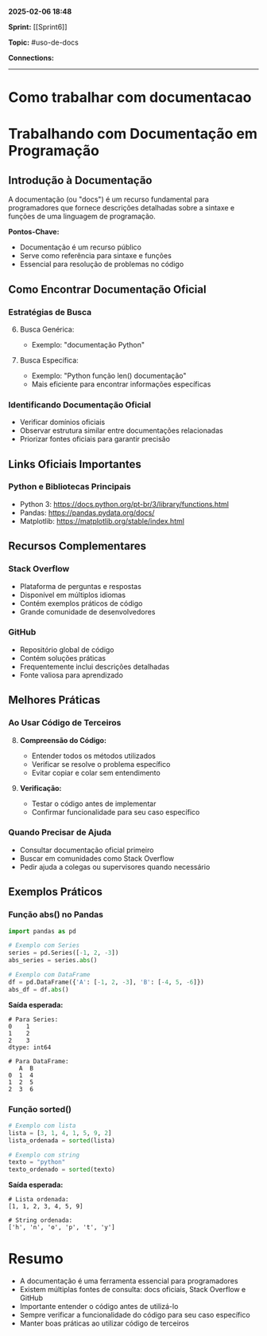
**2025-02-06 18:48**

**Sprint:** [[Sprint6]]

**Topic:** #uso-de-docs

**Connections:** 

---
# **Como trabalhar com documentacao**

# Trabalhando com Documentação em Programação

## Introdução à Documentação

A documentação (ou "docs") é um recurso fundamental para programadores que fornece descrições detalhadas sobre a sintaxe e funções de uma linguagem de programação.

**Pontos-Chave:**
- Documentação é um recurso público
- Serve como referência para sintaxe e funções
- Essencial para resolução de problemas no código

## Como Encontrar Documentação Oficial

### Estratégias de Busca
6. Busca Genérica:
   - Exemplo: "documentação Python"

7. Busca Específica:
   - Exemplo: "Python função len() documentação"
   - Mais eficiente para encontrar informações específicas

### Identificando Documentação Oficial
- Verificar domínios oficiais
- Observar estrutura similar entre documentações relacionadas
- Priorizar fontes oficiais para garantir precisão

## Links Oficiais Importantes

### Python e Bibliotecas Principais
- Python 3: https://docs.python.org/pt-br/3/library/functions.html
- Pandas: https://pandas.pydata.org/docs/
- Matplotlib: https://matplotlib.org/stable/index.html

## Recursos Complementares

### Stack Overflow
- Plataforma de perguntas e respostas
- Disponível em múltiplos idiomas
- Contém exemplos práticos de código
- Grande comunidade de desenvolvedores

### GitHub
- Repositório global de código
- Contém soluções práticas
- Frequentemente inclui descrições detalhadas
- Fonte valiosa para aprendizado

## Melhores Práticas

### Ao Usar Código de Terceiros
8. **Compreensão do Código:**
   - Entender todos os métodos utilizados
   - Verificar se resolve o problema específico
   - Evitar copiar e colar sem entendimento

9. **Verificação:**
   - Testar o código antes de implementar
   - Confirmar funcionalidade para seu caso específico

### Quando Precisar de Ajuda
- Consultar documentação oficial primeiro
- Buscar em comunidades como Stack Overflow
- Pedir ajuda a colegas ou supervisores quando necessário

## Exemplos Práticos

### Função abs() no Pandas
```python
import pandas as pd

# Exemplo com Series
series = pd.Series([-1, 2, -3])
abs_series = series.abs()

# Exemplo com DataFrame
df = pd.DataFrame({'A': [-1, 2, -3], 'B': [-4, 5, -6]})
abs_df = df.abs()
```

**Saída esperada:**
```
# Para Series:
0    1
1    2
2    3
dtype: int64

# Para DataFrame:
   A  B
0  1  4
1  2  5
2  3  6
```

### Função sorted()
```python
# Exemplo com lista
lista = [3, 1, 4, 1, 5, 9, 2]
lista_ordenada = sorted(lista)

# Exemplo com string
texto = "python"
texto_ordenado = sorted(texto)
```

**Saída esperada:**
```
# Lista ordenada:
[1, 1, 2, 3, 4, 5, 9]

# String ordenada:
['h', 'n', 'o', 'p', 't', 'y']
```

# Resumo
- A documentação é uma ferramenta essencial para programadores
- Existem múltiplas fontes de consulta: docs oficiais, Stack Overflow e GitHub
- Importante entender o código antes de utilizá-lo
- Sempre verificar a funcionalidade do código para seu caso específico
- Manter boas práticas ao utilizar código de terceiros









